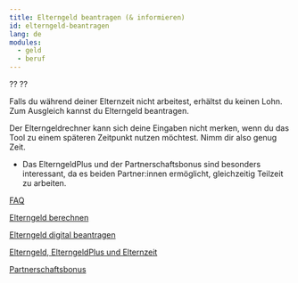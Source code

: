 ```yaml
---
title: Elterngeld beantragen (& informieren)
id: elterngeld-beantragen
lang: de
modules:
  - geld
  - beruf
---
```


<todo-extension-panel title="Wo" icon="map-marked-alt">
??
</todo-extension-panel>

<todo-extension-panel title="Wann?" icon="calendar-check">
??
</todo-extension-panel>

<todo-extension-panel title="Info" icon="info-circle">

Falls du während deiner Elternzeit nicht arbeitest, erhältst du keinen Lohn.
Zum Ausgleich kannst du Elterngeld beantragen. 

</todo-extension-panel>


<todo-extension-panel title="Stolperfalle" icon="exclamation">

Der Elterngeldrechner kann sich deine Eingaben nicht merken, wenn du das Tool zu einem späteren Zeitpunkt nutzen möchtest.
Nimm dir also genug Zeit.

</todo-extension-panel>

<todo-extension-panel title="Tipp Partnerschaftlichkeit" icon="glass-cheers">

* Das ElterngeldPlus und der  Partnerschaftsbonus sind besonders interessant, da es beiden Partner:innen ermöglicht, gleichzeitig Teilzeit zu arbeiten.

</todo-extension-panel>


<todo-extension-panel title="Weiterführende Informationen" icon="external-link-alt">

[FAQ](https://familienportal.de/familienportal/familienleistungen/elterngeld)

[Elterngeld berechnen](https://familienportal.de/familienportal/rechner-antraege/elterngeldrechner)

[Elterngeld digital beantragen](https://elterngeld-digital.de/)

[Elterngeld, ElterngeldPlus und Elternzeit](https://www.bmfsfj.de/resource/blob/93614/e3612d5cc348a32310c1f09672ae09af/elterngeld-elterngeldplus-und-elternzeit-data.pdf)

[Partnerschaftsbonus](https://www.bmfsfj.de/bmfsfj/themen/familie/familienleistungen/elterngeld/elterngeld-73752)

</todo-extension-panel>

